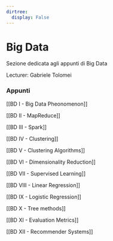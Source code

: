 ```yaml
---
dirtree:
  display: False
---
```


# Big Data

Sezione dedicata agli appunti di Big Data

Lecturer: Gabriele Tolomei

### Appunti

[[BD I - Big Data Pheonomenon]]

[[BD II - MapReduce]]

[[BD III - Spark]]

[[BD IV - Clustering]]

[[BD V - Clustering Algorithms]]

[[BD VI - Dimensionality Reduction]]

[[BD VII - Supervised Learning]]

[[BD VIII - Linear Regression]]

[[BD IX - Logistic Regression]]

[[BD X - Tree methods]]

[[BD XI - Evaluation Metrics]]

[[BD XII - Recommender Systems]]